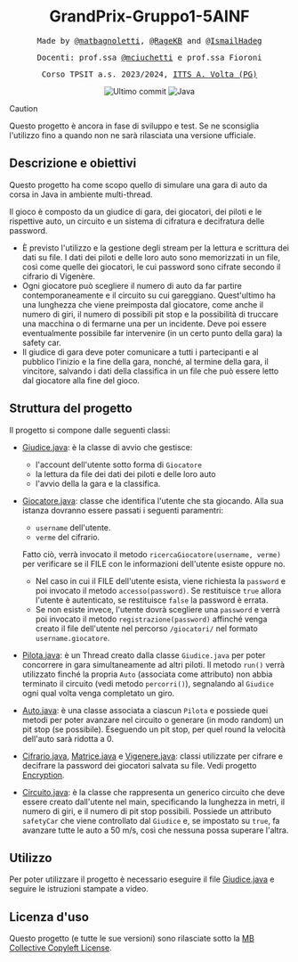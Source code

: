 <h1 align="center">GrandPrix-Gruppo1-5AINF</h1>

<p align="center" style="font-family: monospace">Made by <a href="https://github.com/matbagnoletti">@matbagnoletti</a>, <a href="https://github.com/RageKB">@RageKB</a> and <a href="https://github.com/IsmailHadeg">@IsmailHadeg</a></p>
<p align="center" style="font-family: monospace">Docenti: prof.ssa <a href="https://github.com/mciuchetti">@mciuchetti</a> e prof.ssa Fioroni</p>
<p align="center" style="font-family: monospace">Corso TPSIT a.s. 2023/2024, <a href="https://www.avoltapg.edu.it/">ITTS A. Volta (PG)</a></p>
<p align="center">
    <img src="https://img.shields.io/github/last-commit/matbagnoletti/GrandPrix-Gruppo1-5AINF?style=for-the-badge" alt="Ultimo commit">
    <img src="https://img.shields.io/badge/Language-Java-blue?style=for-the-badge" alt="Java">
</p>

> [!CAUTION] 
> 
> Questo progetto è ancora in fase di sviluppo e test. Se ne sconsiglia l'utilizzo fino a quando non ne sarà rilasciata una versione ufficiale.

## Descrizione e obiettivi
Questo progetto ha come scopo quello di simulare una gara di auto da corsa in Java in ambiente multi-thread.

Il gioco è composto da un giudice di gara, dei giocatori, dei piloti e le rispettive auto, un circuito e un sistema di cifratura e decifratura delle password.

- È previsto l'utilizzo e la gestione degli stream per la lettura e scrittura dei dati su file. I dati dei piloti e delle loro auto sono memorizzati in un file, così come quelle dei giocatori, le cui password sono cifrate secondo il cifrario di Vigenère.
- Ogni giocatore può scegliere il numero di auto da far partire contemporaneamente e il circuito su cui gareggiano. Quest'ultimo ha una lunghezza che viene preimposta dal giocatore, come anche il numero di giri, il numero di possibili pit stop e la possibilità di truccare una macchina o di fermarne una per un incidente. Deve poi essere eventualmente possibile far intervenire (in un certo punto della gara) la safety car. 
- Il giudice di gara deve poter comunicare a tutti i partecipanti e al pubblico l’inizio e la fine della gara, nonché, al termine della gara, il vincitore, salvando i dati della classifica in un file che può essere letto dal giocatore alla fine del gioco.
    
## Struttura del progetto
Il progetto si compone dalle seguenti classi:

- [Giudice.java](src/main/java/org/tpsit/Giudice.java): è la classe di avvio che gestisce:
    - l'account dell'utente sotto forma di `Giocatore`
    - la lettura da file dei dati dei piloti e delle loro auto
    - l'avvio della la gara e la classifica. 

- [Giocatore.java](src/main/java/org/tpsit/Giocatore.java): classe che identifica l'utente che sta giocando. Alla sua istanza dovranno essere passati i seguenti paramentri:
  - `username` dell'utente.
  - `verme` del cifrario.
  
  Fatto ciò, verrà invocato il metodo `ricercaGiocatore(username, verme)` per verificare se il FILE con le informazioni dell'utente esiste oppure no. 
  - Nel caso in cui il FILE dell'utente esista, viene richiesta la `password` e poi invocato il metodo `accesso(password)`. Se restituisce `true` allora l'utente è autenticato, se restituisce `false` la password è errata. 
  - Se non esiste invece, l'utente dovrà scegliere una `password` e verrà poi invocato il metodo `registrazione(password)` affinché venga creato il file dell'utente nel percorso `/giocatori/` nel formato `username.giocatore`.
   
- [Pilota.java](src/main/java/org/tpsit/Pilota.java): è un Thread creato dalla classe `Giudice.java` per poter concorrere in gara simultaneamente ad altri piloti. Il metodo `run()` verrà utilizzato finché la propria `Auto` (associata come attributo) non abbia terminato il circuito (vedi metodo `percorri()`), segnalando al `Giudice` ogni qual volta venga completato un giro.

- [Auto.java](src/main/java/org/tpsit/Auto.java): è una classe associata a ciascun `Pilota` e possiede quei metodi per poter avanzare nel circuito o generare (in modo random) un pit stop (se possibile). Eseguendo un pit stop, per quel round la velocità dell'auto sarà ridotta a 0.
   
- [Cifrario.java](src/main/java/org/tpsit/Cifrario.java), [Matrice.java](src/main/java/org/tpsit/Matrice.java) e [Vigenere.java](src/main/java/org/tpsit/Vigenere.java): classi utilizzate per cifrare e decifrare la password dei giocatori salvata su file. Vedi progetto [Encryption](https://www.github.com/matbagnoletti/Encryption).

- [Circuito.java](src/main/java/org/tpsit/Circuito.java): è la classe che rappresenta un generico circuito che deve essere creato dall'utente nel main, specificando la lunghezza in metri, il numero di giri, e il numero di pit stop possibili. Possiede un attributo `safetyCar` che viene controllato dal `Giudice` e, se impostato su `true`, fa avanzare tutte le auto a 50 m/s, così che nessuna possa superare l'altra.
 
## Utilizzo
Per poter utilizzare il progetto è necessario eseguire il file [Giudice.java](src/main/java/org/tpsit/Giudice.java) e seguire le istruzioni stampate a video.

## Licenza d'uso
Questo progetto (e tutte le sue versioni) sono rilasciate sotto la [MB Collective Copyleft License](LICENSE).